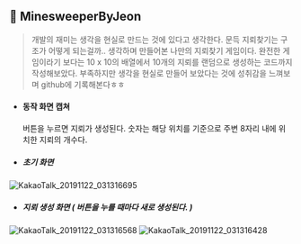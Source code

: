  ## :book:  MinesweeperByJeon
 > 개발의 재미는 생각을 현실로 만드는 것에 있다고 생각한다. 
 > 문득 지뢰찾기는 구조가 어떻게 되는걸까.. 생각하며 만들어본 나만의 지뢰찾기 게임이다.
 > 완전한 게임이라기 보다는 10 x 10의 배열에서 10개의 지뢰를 랜덤으로 생성하는 코드까지 작성해보았다.
 > 부족하지만 생각을 현실로 만들어 보았다는 것에 성취감을 느껴보며 github에 기록해본다ㅎㅎ



* #### 동작 화면 캡쳐 
   버튼을 누르면 지뢰가 생성된다. 숫자는 해당 위치를 기준으로 주변 8자리 내에 위치한 지뢰의 개수다.

* ##### 초기 화면


![KakaoTalk_20191122_031316695](https://user-images.githubusercontent.com/57132397/69364760-3f22c780-0cd6-11ea-8fcf-1694abe2f0d8.jpg)

* ##### 지뢰 생성 화면 ( 버튼을 누를 때마다 새로 생성된다. )


![KakaoTalk_20191122_031316568](https://user-images.githubusercontent.com/57132397/69364763-40ec8b00-0cd6-11ea-80ea-042533bb27b7.jpg)
![KakaoTalk_20191122_031316428](https://user-images.githubusercontent.com/57132397/69364766-42b64e80-0cd6-11ea-875f-4841e45f1e04.jpg)
